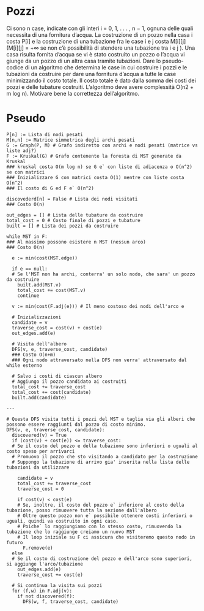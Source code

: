 # Pozzi
Ci sono n case, indicate con gli interi i = 0, 1, . . . , n − 1, ognuna delle quali necessita di una fornitura d’acqua.
La costruzione di un pozzo nella casa i costa P[i] e la costruzione di una tubazione fra le case i e j costa M[i][j]
(M[i][j] = +∞ se non c’è possibilità di stendere una tubazione tra i e j ).
Una casa risulta fornita d’acqua se vi è stato costruito un pozzo o l’acqua vi giunge da un pozzo di un altra casa tramite tubazioni.
Dare lo pseudo-codice di un algoritmo che determina le case in cui costruire i pozzi e le tubazioni da costruire per dare una fornitura d’acqua a tutte le case minimizzando il costo totale.
Il costo totale è dato dalla somma dei costi dei pozzi e delle tubature costruiti.
L’algoritmo deve avere complessità O(n2 + m log n). Motivare bene la correttezza dell’algoritmo.

# Pseudo

```
P[n] := Lista di nodi pesati
M[n,n] := Matrice simmetrica degli archi pesati
G := Graph(P, M) # Grafo indiretto con archi e nodi pesati (matrice vs liste adj?)
F := Kruskal(G) # Grafo contenente la foresta di MST generate da Kruskal
### kruskal costa O(m log n) se G e` con liste di adiacenza o O(n^2) se con matrici
### Inizializzare G con matrici costa O(1) mentre con liste costa O(n^2)
### Il costo di G ed F e` O(n^2)

discovederd[n] = False # Lista dei nodi visitati
### Costo O(n)

out_edges = [] # Lista delle tubature da costruire
total_cost = 0 # Costo finale di pozzi e tubature
built = [] # Lista dei pozzi da costruire

while MST in F:
### Al massimo possono esistere n MST (nessun arco)
### Costo O(n)

  e := min(cost(MST.edge))
  
  if e == null:
  # Se l'MST non ha archi, conterra' un solo nodo, che sara' un pozzo da costruire
    built.add(MST.v)
    total_cost += cost(MST.v)
    continue

  v := min(cost(F.adj(e))) # Il meno costoso dei nodi dell'arco e
  
  # Inizializzazioni
  candidate = v
  traverse_cost = cost(v) + cost(e)
  out_edges.add(e)
  
  # Visita dell'albero
  DFS(v, e, traverse_cost, candidate)
  ### Costo O(n+m)
  ### Ogni nodo attraversato nella DFS non verra' attraversato dal while esterno
  
  # Salvo i costi di ciascun albero
  # Aggiungo il pozzo candidato ai costruiti
  total_cost += traverse_cost
  total_cost += cost(candidate)
  built.add(candidate)

---

# Questa DFS visita tutti i pozzi del MST e taglia via gli alberi che possono essere raggiunti dal pozzo di costo minimo.
DFS(v, e, traverse_cost, candidate):
  discovered(v) = True
  if (cost(v) + cost(e)) <= traverse_cost:
  # Se il costo del pozzo e della tubazione sono inferiori o uguali al costo speso per arrivarci
  # Promuovo il pozzo che sto visitando a candidato per la costruzione
  # Suppongo la tubazione di arrivo gia' inserita nella lista delle tubazioni da utilizzare

    candidate = v
    total_cost += traverse_cost
    traverse_cost = 0
  
    if cost(v) < cost(e)
    # Se, inoltre, il costo del pozzo e` inferiore al costo della tubazione, posso rimuovere tutta la sezione dall'albero
    # Oltre questo pozzo non e` possibile ottenere costi inferiori o uguali, quindi va costruito in ogni caso.
    # Poiche` lo raggiungiamo con lo stesso costo, rimuovendo la tubazione che lo raggiunge creiamo un nuovo MST
    # Il loop iniziale su F ci assicura che visiteremo questo nodo in futuro
      F.remove(e)
  else
  # Se il costo di costruzione del pozzo e dell'arco sono superiori, si aggiunge l'arco/tubazione
    out_edges.add(e)
    traverse_cost += cost(e)

  # Si continua la visita sui pozzi
  for (f,w) in F.adj(v):
    if not discovered(f):
      DFS(w, f, traverse_cost, candidate)

```
